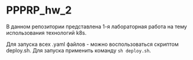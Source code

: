 # PPPRP_hw_2
В данном репозитории представлена 1-я лабораторная работа на тему использования технологий k8s.

Для запуска всех .yaml файлов - можно воспользоваться скриптом deploy.sh. Для запуска применить команду ```sh deploy.sh```.
